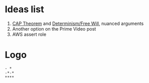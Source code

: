# Ideas list

1. [CAP Theorem](https://softwareengineeringdaily.com/2023/05/12/cap-theorem-23-years-later/) and [Determinism/Free Will](https://redcircle.com/shows/bfb67000-a8bc-447f-b7f3-2a941c791a68/ep/6ff887b2-8d73-4d6c-94f9-5a43aa332d7f), nuanced arguments
2. Another option on the Prime Video post
3. AWS assert role

# Logo

```
- *
-*-*
****
```
